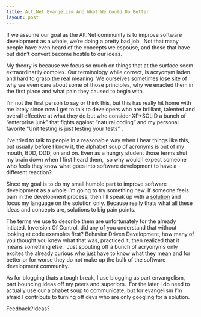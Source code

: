 ```yaml
---
title: Alt.Net Evangelism And What We Could Do Better
layout: post
---
```

If we assume our goal as the Alt.Net community is to improve software development as a whole, we&#8217;re doing a pretty bad job. &nbsp;Not that many people have even heard of the concepts we espouse, and those that have but didn&#8217;t convert become hostile to our ideas.&nbsp;

My theory is because we focus so much on things that at the surface seem extraordinarily complex. Our terminology while correct, is acryonym laden and hard to grasp the real meaning. We ourselves sometimes lose site of why we even care about some of those principles, why we enacted them in the first place and what pain they caused to begin with. &nbsp;

I&#8217;m not the first person to say or think this, but this has really hit home with me lately since now I get to talk to developers who are brilliant, talented and overall effective at what they do but who consider XP+SOLID a bunch of &#8220;enterprise junk&#8221; that fights against &#8220;natural coding&#8221; and my personal favorite &#8220;Unit testing is just testing your tests&#8221; .

I&#8217;ve tried to talk to people in a reasonable way when I hear things like this, but usually before I know it, the alphabet soup of acronyms is out of my mouth, BDD, DDD, on and on. Even as a hungry student those terms shut my brain down when I first heard them, &nbsp;so why would I expect someone who feels they know what goes into software development to have a different reaction?

Since my goal is to do my small humble part to improve software development as a whole I&#8217;m going to try something new. If someone feels pain in the development process, then I&#8217;ll speak up with a <span style="text-decoration: underline">solution</span>&nbsp;and focus my language on the solution only. Because really thats what all these ideas and concepts are, solutions to big pain points. 

The terms we use to describe them are unfortunately for the already intiated. Inversion Of Control, did any of you understand that without looking at code examples first? Behavior Driven Development, how many of you thought you knew what that was, practiced it, then realized that it means something else. &nbsp;Just spouting off a bunch of acryonyms only excites the already curious who just have to know what they mean and for better or for worse they do not make up the bulk of the software development community. &nbsp;

As for blogging thats a tough break, I use blogging as part envangelism, part bouncing ideas off my peers and superiors. &nbsp;For the later I do need to actually use our alphabet soup to communicate, but for evangelism I&#8217;m afraid I contribute to turning off devs who are only googling for a solution.&nbsp;

Feedback?Ideas?

&nbsp;

&nbsp;
